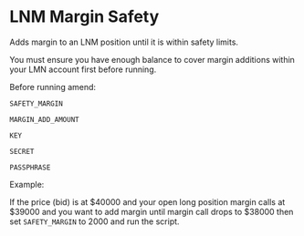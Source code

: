 # LNM Margin Safety
Adds margin to an LNM position until it is within safety limits.

You must ensure you have enough balance to cover margin additions within your LMN account first before running.

Before running amend:

`SAFETY_MARGIN`

`MARGIN_ADD_AMOUNT`

`KEY`

`SECRET`

`PASSPHRASE`

Example:

If the price (bid) is at $40000 and your open long position margin calls at $39000 and
you want to add margin until margin call drops to $38000 then set `SAFETY_MARGIN` to 2000
and run the script.
